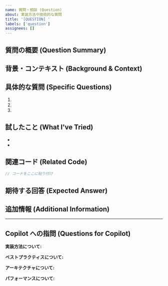```yaml
---
name: 質問・相談 (Question)
about: 実装方法や技術的な質問
title: '[QUESTION] '
labels: ['question']
assignees: []
---
```


## 質問の概要 (Question Summary)
<!-- 質問の概要を簡潔に説明してください -->

## 背景・コンテキスト (Background & Context)
<!-- 質問の背景や現在の状況を説明してください -->

## 具体的な質問 (Specific Questions)
<!-- 具体的に知りたいことを箇条書きで記述してください -->
1. 
2. 
3. 

## 試したこと (What I've Tried)
<!-- すでに試したことや調べたことがあれば記述してください -->
- 
- 

## 関連コード (Related Code)
<!-- 関連するコードがあれば貼り付けてください -->
```dart
// コードをここに貼り付け
```

## 期待する回答 (Expected Answer)
<!-- どのような回答を期待しているかを説明してください -->

## 追加情報 (Additional Information)
<!-- その他、回答に役立つ情報があれば記述してください -->

---

## Copilot への指問 (Questions for Copilot)
<!-- GitHub Copilot に対する具体的な質問があれば記述してください -->

**実装方法について:**
<!-- 実装方法に関する具体的な質問 -->

**ベストプラクティスについて:**
<!-- Flutter/Dartのベストプラクティスに関する質問 -->

**アーキテクチャについて:**
<!-- アーキテクチャや設計に関する質問 -->

**パフォーマンスについて:**
<!-- パフォーマンス最適化に関する質問 -->